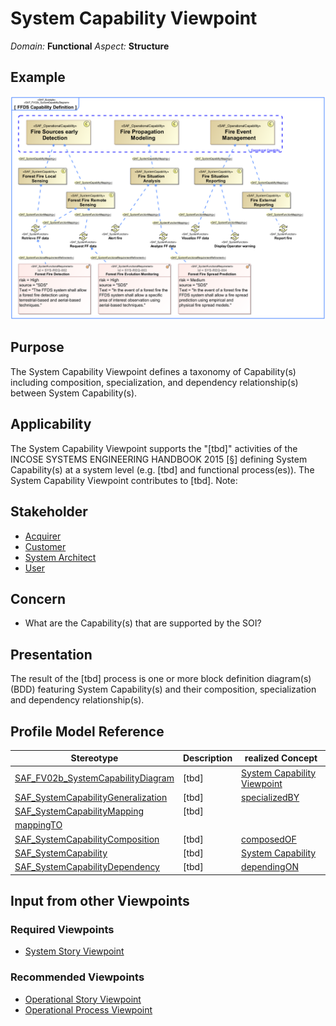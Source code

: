 # System Capability Viewpoint
*Domain:* **Functional** *Aspect:* **Structure**
## Example
![FFDS Capability Definition](../diagrams/FFDS-Capability-Definition.svg)
## Purpose
The System Capability Viewpoint defines a taxonomy of Capability(s) including composition, specialization, and dependency relationship(s) between System Capability(s).
## Applicability
The System Capability Viewpoint supports the "[tbd]" activities of the INCOSE SYSTEMS ENGINEERING HANDBOOK 2015 [§] defining System Capability(s) at a system level (e.g. [tbd] and functional process(es)). The System Capability Viewpoint contributes to [tbd].
Note:
## Stakeholder
* [Acquirer](../stakeholders.md#Acquirer)
* [Customer](../stakeholders.md#Customer)
* [System Architect](../stakeholders.md#System-Architect)
* [User](../stakeholders.md#User)
## Concern
* What are the Capability(s) that are supported by the SOI?
## Presentation
The result of the [tbd] process is one or more block definition diagram(s) (BDD) featuring System Capability(s) and their composition, specialization and dependency relationship(s).

## Profile Model Reference
|Stereotype | Description|realized Concept
|---|---|---|
|[SAF_FV02b_SystemCapabilityDiagram](stereotypes.md#SAF_FV02b_SystemCapabilityDiagram)|[tbd]|[System Capability Viewpoint](concepts.md#System-Capability-Viewpoint)|
|[SAF_SystemCapabilityGeneralization](stereotypes.md#SAF_SystemCapabilityGeneralization)|[tbd]|[specializedBY](concepts.md#specializedBY)|
|[SAF_SystemCapabilityMapping](stereotypes.md#SAF_SystemCapabilityMapping)|[tbd]
|[mappingTO](concepts.md#mappingTO)|
|[SAF_SystemCapabilityComposition](stereotypes.md#SAF_SystemCapabilityComposition)|[tbd]|[composedOF](concepts.md#composedOF)|
|[SAF_SystemCapability](stereotypes.md#SAF_SystemCapability)|[tbd]|[System Capability](concepts.md#System-Capability)|
|[SAF_SystemCapabilityDependency](stereotypes.md#SAF_SystemCapabilityDependency)|[tbd]|[dependingON](concepts.md#dependingON)|
## Input from other Viewpoints
### Required Viewpoints
* [System Story Viewpoint](System-Story-Viewpoint.md)
### Recommended Viewpoints
* [Operational Story Viewpoint](Operational-Story-Viewpoint.md)
* [Operational Process Viewpoint](Operational-Process-Viewpoint.md)
